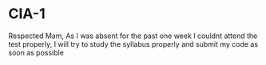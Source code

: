 # CIA-1
Respected Mam,
As I was absent for the past one week I couldnt attend the test properly, I will try to study the syllabus properly and submit my code as soon as possible
